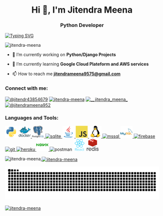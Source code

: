 <!-- <p align=”center”>
<img width=”200" height=”200" src=”https://user-images.githubusercontent.com/64771949/161833902-cb9d0cd2-da7a-4e2d-a1cc-e3280b19a5a8.png" alt=””>
</p> -->

<h1 align="center">Hi 👋, I'm Jitendra Meena</h1>
<h3 align="center">Python Developer</h3>


<a href="https://git.io/typing-svg"><img src="https://readme-typing-svg.demolab.com?font=Fira+Code&pause=1000&random=false&width=500&height=60&lines=Hi+%F0%9F%91%8B%2C+I'm+Jitendra+Meena;A+passionate+Python+Developer" alt="Typing SVG"  width='70%'/></a>
<p align="left"> <img src="https://komarev.com/ghpvc/?username=jitendra-meena&label=Profile%20views&color=0e75b6&style=flat" alt="jitendra-meena" /> </p>

<!-- <p align="left"> <a href="https://twitter.com/@jitendr43854679" target="blank"><img src="https://img.shields.io/twitter/follow/@jitendr43854679?logo=twitter&style=for-the-badge" alt="@jitendr43854679" /></a> </p> -->

- 🔭 I’m currently working on **Python/Django Projects**

- 🌱 I’m currently learning **Google Cloud Plateform and AWS services**

- 📫 How to reach me **jitendrameena9575@gmail.com**

<h3 align="left">Connect with me:</h3>
<p align="left">
 <a href="https://twitter.com/@jitendr43854679" target="blank"><img align="center" src="https://raw.githubusercontent.com/rahuldkjain/github-profile-readme-generator/master/src/images/icons/Social/twitter.svg" alt="@jitendr43854679" height="30" width="40" /></a> 
<a href="https://linkedin.com/in/jitendra-meena" target="blank"><img align="center" src="https://raw.githubusercontent.com/rahuldkjain/github-profile-readme-generator/master/src/images/icons/Social/linked-in-alt.svg" alt="jitendra-meena" height="30" width="40" /></a>
<a href="https://instagram.com/__jitendra_meena_" target="blank"><img align="center" src="https://raw.githubusercontent.com/rahuldkjain/github-profile-readme-generator/master/src/images/icons/Social/instagram.svg" alt="__jitendra_meena_" height="30" width="40" /></a>
<a href="https://www.hackerrank.com/@jitendrameena952" target="blank"><img align="center" src="https://raw.githubusercontent.com/rahuldkjain/github-profile-readme-generator/master/src/images/icons/Social/hackerrank.svg" alt="@jitendrameena952" height="30" width="40" /></a>
</p>

<h3 align="left">Languages and Tools:</h3>

<p align="left"><img src="https://raw.githubusercontent.com/devicons/devicon/master/icons/python/python-original.svg" alt="python" width="40" height="40"/> <a href="https://www.python.org" target="_blank" rel="noreferrer"> </a> <a href="https://www.docker.com/" target="_blank" rel="noreferrer"> <img src="https://raw.githubusercontent.com/devicons/devicon/master/icons/docker/docker-original-wordmark.svg" alt="docker" width="40" height="40"/> </a><a href="https://www.postgresql.org" target="_blank" rel="noreferrer"><img src="https://raw.githubusercontent.com/devicons/devicon/master/icons/postgresql/postgresql-original-wordmark.svg" alt="postgresql" width="40" height="40"/> </a> <a href="https://www.sqlite.org/" target="_blank" rel="noreferrer"> <img src="https://www.vectorlogo.zone/logos/sqlite/sqlite-icon.svg" alt="sqlite" width="40" height="40"/> </a><a href="https://postman.com" target="_blank" rel="noreferrer">  <a href="https://www.java.com" target="_blank" rel="noreferrer"> <img src="https://raw.githubusercontent.com/devicons/devicon/master/icons/java/java-original.svg" alt="java" width="40" height="40"/> </a> <a href="https://developer.mozilla.org/en-US/docs/Web/JavaScript" target="_blank" rel="noreferrer"> <img src="https://raw.githubusercontent.com/devicons/devicon/master/icons/javascript/javascript-original.svg" alt="javascript" width="40" height="40"/> </a> <a href="https://www.linux.org/" target="_blank" rel="noreferrer"> <img src="https://raw.githubusercontent.com/devicons/devicon/master/icons/linux/linux-original.svg" alt="linux" width="40" height="40"/> </a> <a href="https://www.microsoft.com/en-us/sql-server" target="_blank" rel="noreferrer"> <img src="https://www.svgrepo.com/show/303229/microsoft-sql-server-logo.svg" alt="mssql" width="40" height="40"/> </a> <a href="https://www.mysql.com/" target="_blank" rel="noreferrer"> <img src="https://raw.githubusercontent.com/devicons/devicon/master/icons/mysql/mysql-original-wordmark.svg" alt="mysql" width="40" height="40"/> </a>  <a href="https://firebase.google.com/" target="_blank" rel="noreferrer"> <img src="https://www.vectorlogo.zone/logos/firebase/firebase-icon.svg" alt="firebase" width="40" height="40"/> </a> <a href="https://git-scm.com/" target="_blank" rel="noreferrer"> <img src="https://www.vectorlogo.zone/logos/git-scm/git-scm-icon.svg" alt="git" width="40" height="40"/> </a> <a href="https://heroku.com" target="_blank" rel="noreferrer"> <img src="https://www.vectorlogo.zone/logos/heroku/heroku-icon.svg" alt="heroku" width="40" height="40"/> </a><a href="https://www.nginx.com" target="_blank" rel="noreferrer"> <img src="https://raw.githubusercontent.com/devicons/devicon/master/icons/nginx/nginx-original.svg" alt="nginx" width="40" height="40"/> </a>   <img src="https://www.vectorlogo.zone/logos/getpostman/getpostman-icon.svg" alt="postman" width="40" height="40"/> </a> <img src="https://raw.githubusercontent.com/devicons/devicon/master/icons/react/react-original-wordmark.svg" alt="react" width="40" height="40"/> </a> <a href="https://redis.io" target="_blank" rel="noreferrer"> <img src="https://raw.githubusercontent.com/devicons/devicon/master/icons/redis/redis-original-wordmark.svg" alt="redis" width="40" height="40"/>  </p>

<p><img align="left" src="https://github-readme-stats.vercel.app/api/top-langs?username=jitendra-meena&show_icons=true&locale=en&layout=compact" alt="jitendra-meena" /></p>

<p>&nbsp;<img align="center" src="https://github-readme-stats.vercel.app/api?username=jitendra-meena&show_icons=true&locale=en" alt="jitendra-meena" /></p>

<!-- Snake -->

<picture>
  <source media="(prefers-color-scheme: dark)" srcset="https://raw.githubusercontent.com/abdulrahim-ramadan/abdulrahim-ramadan/output/github-contribution-grid-snake-dark.svg">
  <source media="(prefers-color-scheme: dark)" srcset="https://raw.githubusercontent.com/abdulrahim-ramadan/abdulrahim-ramadan/output/github-contribution-grid-snake-dark.svg">
  <img alt="github contribution grid snake animation" src="https://raw.githubusercontent.com/abdulrahim-ramadan/abdulrahim-ramadan/output/github-contribution-grid-snake.svg">
</picture>

<p><img align="center" src="https://github-readme-streak-stats.herokuapp.com/?user=jitendra-meena&" alt="jitendra-meena" /></p>
